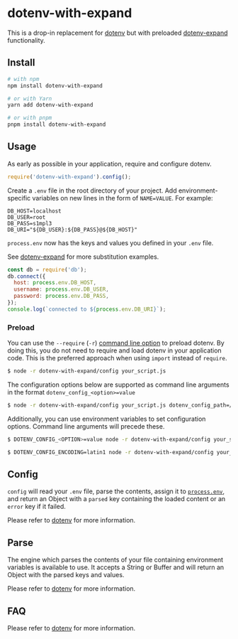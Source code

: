 # dotenv-with-expand

This is a drop-in replacement for [dotenv](https://www.npmjs.com/package/dotenv) but with preloaded [dotenv-expand](https://www.npmjs.com/package/dotenv-expand) functionality.

## Install

```bash
# with npm
npm install dotenv-with-expand

# or with Yarn
yarn add dotenv-with-expand

# or with pnpm
pnpm install dotenv-with-expand
```

## Usage

As early as possible in your application, require and configure dotenv.

```javascript
require('dotenv-with-expand').config();
```

Create a `.env` file in the root directory of your project.
Add environment-specific variables on new lines in the form of `NAME=VALUE`.
For example:

```dosini
DB_HOST=localhost
DB_USER=root
DB_PASS=s1mpl3
DB_URI="${DB_USER}:${DB_PASS}@${DB_HOST}"
```

`process.env` now has the keys and values you defined in your `.env` file.

See [dotenv-expand](https://github.com/motdotla/dotenv-expand/blob/master/test/.env) for more substitution examples.

```javascript
const db = require('db');
db.connect({
  host: process.env.DB_HOST,
  username: process.env.DB_USER,
  password: process.env.DB_PASS,
});
console.log(`connected to ${process.env.DB_URI}`);
```

### Preload

You can use the `--require` (`-r`) [command line option](https://nodejs.org/api/cli.html#cli_r_require_module) to preload dotenv. By doing this, you do not need to require and load dotenv in your application code. This is the preferred approach when using `import` instead of `require`.

```bash
$ node -r dotenv-with-expand/config your_script.js
```

The configuration options below are supported as command line arguments in the format `dotenv_config_<option>=value`

```bash
$ node -r dotenv-with-expand/config your_script.js dotenv_config_path=/custom/path/to/your/env/vars
```

Additionally, you can use environment variables to set configuration options. Command line arguments will precede these.

```bash
$ DOTENV_CONFIG_<OPTION>=value node -r dotenv-with-expand/config your_script.js
```

```bash
$ DOTENV_CONFIG_ENCODING=latin1 node -r dotenv-with-expand/config your_script.js dotenv_config_path=/custom/path/to/.env
```

## Config

`config` will read your `.env` file, parse the contents, assign it to
[`process.env`](https://nodejs.org/docs/latest/api/process.html#process_process_env),
and return an Object with a `parsed` key containing the loaded content or an `error` key if it failed.

Please refer to [dotenv](https://github.com/motdotla/dotenv#config) for more information.

## Parse

The engine which parses the contents of your file containing environment
variables is available to use. It accepts a String or Buffer and will return
an Object with the parsed keys and values.

Please refer to [dotenv](https://github.com/motdotla/dotenv#parse) for more information.

## FAQ

Please refer to [dotenv](https://github.com/motdotla/dotenv#faq) for more information.
